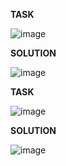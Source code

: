 **TASK**

![image](https://github.com/Ireal-ai/SQLAcademyTaskSolution/assets/82309024/2c0b4f68-3d41-4fb8-a393-4add8f2a3f09)


**SOLUTION**

![image](https://github.com/Ireal-ai/SQLAcademyTaskSolution/assets/82309024/d577e416-8b72-4862-b660-4dd79dd0cf98)


**TASK**

![image](https://github.com/Ireal-ai/SQLAcademyTaskSolution/assets/82309024/b422dd02-e0d1-46e4-ad05-fc28fbb92032)


**SOLUTION**

![image](https://github.com/Ireal-ai/SQLAcademyTaskSolution/assets/82309024/f7505c48-4383-4761-8338-8e0c937f412c)
